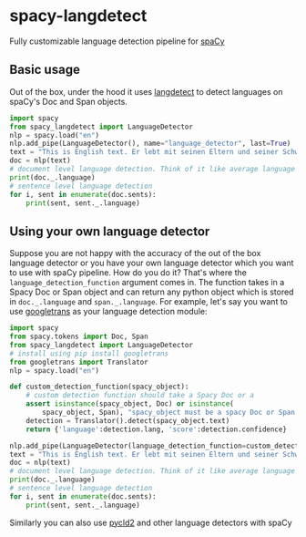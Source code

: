 # spacy-langdetect
Fully customizable language detection pipeline for [spaCy](https://github.com/explosion/spaCy)

## Basic usage
Out of the box, under the hood it uses [langdetect](https://github.com/Mimino666/langdetect) to detect languages on spaCy's Doc and Span objects.

```python
import spacy
from spacy_langdetect import LanguageDetector
nlp = spacy.load("en")
nlp.add_pipe(LanguageDetector(), name="language_detector", last=True)
text = "This is English text. Er lebt mit seinen Eltern und seiner Schwester in Berlin. Yo me divierto todos los días en el parque. Je m'appelle Angélica Summer, j'ai 12 ans et je suis canadienne."
doc = nlp(text)
# document level language detection. Think of it like average language of document!
print(doc._.language)
# sentence level language detection
for i, sent in enumerate(doc.sents):
    print(sent, sent._.language)
```

## Using your own language detector
Suppose you are not happy with the accuracy of the out of the box language detector or you have your own language detector which you want to use with spaCy pipeline. How do you do it? That's where the `language_detection_function` argument comes in. The function takes in a Spacy Doc or Span object and can return any python object which is stored in `doc._.language` and `span._.language`. For example, let's say you want to use [googletrans](https://pypi.org/project/googletrans/) as your language detection module:

```python
import spacy
from spacy.tokens import Doc, Span
from spacy_langdetect import LanguageDetector
# install using pip install googletrans
from googletrans import Translator
nlp = spacy.load("en")

def custom_detection_function(spacy_object):
    # custom detection function should take a Spacy Doc or a
    assert isinstance(spacy_object, Doc) or isinstance(
        spacy_object, Span), "spacy_object must be a spacy Doc or Span object but it is a {}".format(type(spacy_object))
    detection = Translator().detect(spacy_object.text)
    return {'language':detection.lang, 'score':detection.confidence}

nlp.add_pipe(LanguageDetector(language_detection_function=custom_detection_function), name="language_detector", last=True)
text = "This is English text. Er lebt mit seinen Eltern und seiner Schwester in Berlin. Yo me divierto todos los días en el parque. Je m'appelle Angélica Summer, j'ai 12 ans et je suis canadienne."
doc = nlp(text)
# document level language detection. Think of it like average language of document!
print(doc._.language)
# sentence level language detection
for i, sent in enumerate(doc.sents):
    print(sent, sent._.language)
```
Similarly you can also use [pycld2](https://pypi.org/project/pycld2/) and other language detectors with spaCy
